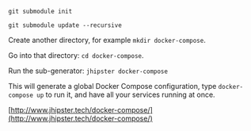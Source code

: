 `git submodule init`

`git submodule update --recursive`

Create another directory, for example `mkdir docker-compose`.

Go into that directory: `cd docker-compose`.

Run the sub-generator: `jhipster docker-compose`

This will generate a global Docker Compose configuration, type `docker-compose up` to run it, and have all your services running at once.

[http://www.jhipster.tech/docker-compose/](http://www.jhipster.tech/docker-compose/)
